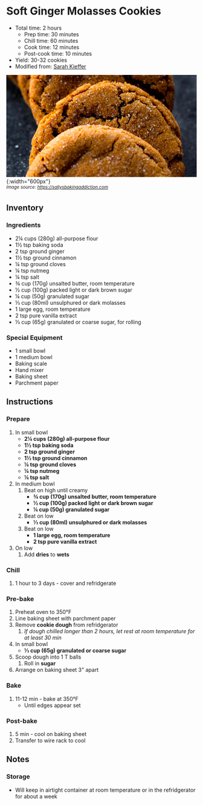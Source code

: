 # Soft Ginger Molasses Cookies

- Total time: 2 hours
    - Prep time: 30 minutes
    - Chill time: 60 minutes
    - Cook time: 12 minutes
    - Post-cook time: 10 minutes
- Yield: 30-32 cookies
- Modified from: [Sarah Kieffer](https://sallysbakingaddiction.com/soft-molasses-cookies/)

![](./hero.jpg){:width="600px"}
<br />
_<sup>Image source: <https://sallysbakingaddiction.com></sup>_

## Inventory

### Ingredients

- 2¼ cups (280g) all-purpose flour
- 1½ tsp baking soda
- 2 tsp ground ginger
- 1½ tsp ground cinnamon
- ¼ tsp ground cloves
- ¼ tsp nutmeg
- ¼ tsp salt
- ¾ cup (170g) unsalted butter, room temperature
- ½ cup (100g) packed light or dark brown sugar
- ¼ cup (50g) granulated sugar
- ⅓ cup (80ml) unsulphured or dark molasses
- 1 large egg, room temperature
- 2 tsp pure vanilla extract
- ⅓ cup (65g) granulated or coarse sugar, for rolling

### Special Equipment

- 1 small bowl
- 1 medium bowl
- Baking scale
- Hand mixer
- Baking sheet
- Parchment paper

## Instructions

### Prepare

1. In small bowl
    - **2¼ cups (280g) all-purpose flour**
    - **1½ tsp baking soda**
    - **2 tsp ground ginger**
    - **1½ tsp ground cinnamon**
    - **¼ tsp ground cloves**
    - **¼ tsp nutmeg**
    - **¼ tsp salt**
1. In medium bowl
    1. Beat on high until creamy
        - **¾ cup (170g) unsalted butter, room temperature**
        - **½ cup (100g) packed light or dark brown sugar**
        - **¼ cup (50g) granulated sugar**
    1. Beat on low
        - **⅓ cup (80ml) unsulphured or dark molasses**
    1. Beat on low
        - **1 large egg, room temperature**
        - **2 tsp pure vanilla extract**
1. On low
    1. Add **dries** to **wets**

### Chill

1. 1 hour to 3 days - cover and refridgerate

### Pre-bake

1. Preheat oven to 350°F
1. Line baking sheet with parchment paper
1. Remove **cookie dough** from refridgerator
    1. _If dough chilled longer than 2 hours, let rest at room temperature for at least 30 min_
1. In small bowl
    - **⅓ cup (65g) granulated or coarse sugar**
1. Scoop dough into 1 T balls
    1. Roll in **sugar**
1. Arrange on baking sheet 3" apart

### Bake

1. 11-12 min - bake at 350°F
    - Until edges appear set

### Post-bake

1. 5 min - cool on baking sheet
1. Transfer to wire rack to cool

## Notes

### Storage

- Will keep in airtight container at room temperature or in the refridgerator for about a week
